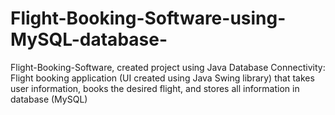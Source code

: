 # Flight-Booking-Software-using-MySQL-database-

Flight-Booking-Software, created project using Java Database Connectivity: 
Flight booking application (UI created using Java Swing library) 
that takes user information, books the desired flight, and stores all information in database (MySQL)
